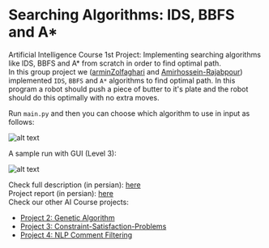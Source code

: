 # Searching Algorithms: IDS, BBFS and A*
Artificial Intelligence Course 1st Project: Implementing searching algorithms like IDS, BBFS and A* from scratch in order to find optimal path.
<br>
In this group project we ([arminZolfaghari](https://github.com/arminZolfaghari) and [Amirhossein-Rajabpour](https://github.com/Amirhossein-Rajabpour)) implemented `IDS`, `BBFS` 
and `A*` algorithms to find optimal path. In this program a robot should push a piece of butter to it's plate and the robot should do this optimally with no extra moves.
<br>

Run `main.py` and then you can choose which algorithm to use in input as follows:

![alt text](https://github.com/arminZolfaghari/Searching-Algorithms-IDS-BBFS-AStar/blob/main/sample%20input.jpg "sample run")
<br>

A sample run with GUI (Level 3):


![alt text](https://github.com/arminZolfaghari/Searching-Algorithms-IDS-BBFS-AStar/blob/main/sample%20run.gif)


Check full description (in persian): [here](https://github.com/arminZolfaghari/Searching-Algorithms-IDS-BBFS-AStar/blob/main/AI_P1.pdf)
<br>
Project report (in persian): [here](https://github.com/arminZolfaghari/Searching-Algorithms-IDS-BBFS-AStar/blob/main/AI_P1_Report.pdf)
<br>
Check our other AI Course projects:
* [Project 2: Genetic Algorithm](https://github.com/Amirhossein-Rajabpour/Genetic-Algorithm)
* [Project 3: Constraint-Satisfaction-Problems](https://github.com/Amirhossein-Rajabpour/Constraint-Satisfaction-Problems)
* [Project 4: NLP Comment Filtering](https://github.com/arminZolfaghari/NLP)
